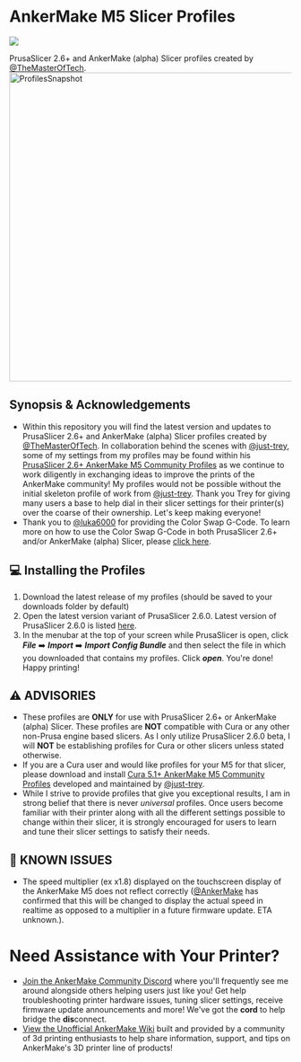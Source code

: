 # AnkerMake M5 Slicer Profiles
<a href="https://github.com/TheMasterOfTech/ankermake-m5-profiles/releases/tag/v3.0.1"><img src="https://img.shields.io/github/v/release/TheMasterOfTech/ankermake-m5-profiles?color=00CC66&label=Download%20Latest&style=for-the-badge"></a>

PrusaSlicer 2.6+ and AnkerMake (alpha) Slicer profiles created by <a href="https://github.com/TheMasterOfTech">@TheMasterOfTech</a>. 
<img src="https://i.postimg.cc/HngV0j8R/Screenshot-2023-05-27-at-7-04-32-PM.png" alt="ProfilesSnapshot" width="900" height="550"></img>
## Synopsis & Acknowledgements
<ul><li>Within this repository you will find the latest version and updates to PrusaSlicer 2.6+ and AnkerMake (alpha) Slicer profiles created by <a href="https://github.com/TheMasterOfTech">@TheMasterOfTech</a>. In collaboration behind the scenes with <a href="https://github.com/just-trey">@just-trey</a>, some of my settings from my profiles may be found within his <a href="https://github.com/Ankermgmt/prusaslicer-ankermake-ce-profiles">PrusaSlicer 2.6+ AnkerMake M5 Community Profiles</a> as we continue to work diligently in exchanging ideas to improve the prints of the AnkerMake community! My profiles would not be possible without the initial skeleton profile of work from <a href="https://github.com/just-trey">@just-trey</a>. Thank you Trey for giving many users a base to help dial in their slicer settings for their printer(s) over the coarse of their ownership. Let's keep making everyone!</li><li>Thank you to <a href="https://github.com/luka6000">@luka6000</a> for providing the Color Swap G-Code. To learn more on how to use the Color Swap G-Code in both PrusaSlicer 2.6+ and/or AnkerMake (alpha) Slicer, please <a href="https://wiki.printed.boats/en/Tips/Color-swap-with-Prusa">click here</a>.</ul>

## 💻 Installing the Profiles
<ol>
  <li>Download the latest release of my profiles (should be saved to your downloads folder by default)</li>
  <li>Open the latest version variant of PrusaSlicer 2.6.0. Latest version of PrusaSlicer 2.6.0 is listed <a href="https://github.com/prusa3d/PrusaSlicer/releases">here</a>.</li>
  <li>In the menubar at the top of your screen while PrusaSlicer is open, click <b><i>File</b></i> ➡️ <b><i>Import</b></i> ➡️ <b><i>Import Config Bundle</b></i> and then select the file in which you downloaded that contains my profiles. Click <b><i>open</b></i>. You're done! Happy printing!</li>
</ol>

## ⚠️ ADVISORIES
<ul><li>These profiles are <b>ONLY</b> for use with PrusaSlicer 2.6+ or AnkerMake (alpha) Slicer. These profiles are <b>NOT</b> compatible with Cura or any other non-Prusa engine based slicers. As I only utilize PrusaSlicer 2.6.0 beta, I will <b>NOT</b> be establishing profiles for Cura or other slicers unless stated otherwise.</li>
<li>If you are a Cura user and would like profiles for your M5 for that slicer, please download and install <a href="https://github.com/Ankermgmt/prusaslicer-ankermake-ce-profiles">Cura 5.1+ AnkerMake M5 Community Profiles</a> developed and maintained by <a href="https://github.com/just-trey">@just-trey</a>.</li><li>While I strive to provide profiles that give you exceptional results, I am in strong belief that there is never <i>universal</i> profiles. Once users become familiar with their printer along with all the different settings possible to change within their slicer, it is strongly encouraged for users to learn and tune their slicer settings to satisfy their needs.</li></ul>

## 🐞 KNOWN ISSUES
<ul><li>The speed multiplier (ex x1.8) displayed on the touchscreen display of the AnkerMake M5 does not reflect correctly (<a href="https://github.com/ankermake">@AnkerMake</a> has confirmed that this will be changed to display the actual speed in realtime as opposed to a multiplier in a future firmware update. ETA unknown.).</ul>

# Need Assistance with Your Printer?
<ul><li><a href="https://discord.gg/ankermake">Join the AnkerMake Community Discord</a> where you'll frequently see me around alongside others helping users just like you! Get help troubleshooting printer hardware issues, tuning slicer settings, receive firmware update announcements and more! We've got the <b>cord</b> to help bridge the <b>dis</b>connect.</li><li><a href="https://wiki.printed.boats/">View the Unofficial AnkerMake Wiki</a> built and provided by a community of 3d printing enthusiasts to help share information, support, and tips on AnkerMake's 3D printer line of products!</li></ul>
